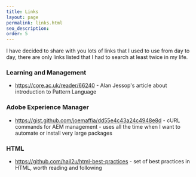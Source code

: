 ```yaml
---
title: Links
layout: page
permalink: links.html
seo_description:
order: 5
---
```


I have decided to share with you lots of links that I used to use from day to day, there are only links listed that I had to search at least twice in my life.

### Learning and Management

* <https://core.ac.uk/reader/66240> - Alan Jessop's article about introduction to Pattern Language

### Adobe Experience Manager

* <https://gist.github.com/joemaffia/dd55e4c43a24c4948e8d> - cURL commands for AEM management - uses all the time when I want to automate or install very large packages

### HTML

* <https://github.com/hail2u/html-best-practices> - set of best practices in HTML, worth reading and following
